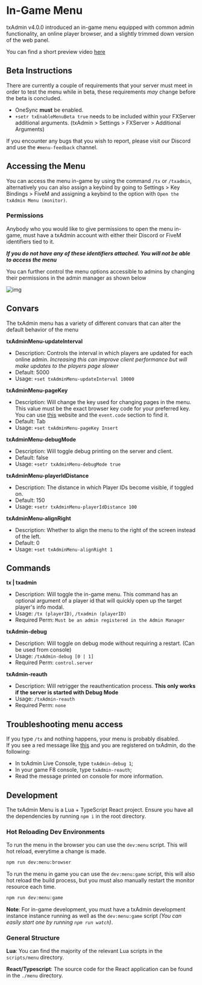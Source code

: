# In-Game Menu

txAdmin v4.0.0 introduced an in-game menu equipped with common admin functionality, 
an online player browser, and a slightly trimmed down version of the web panel.

You can find a short preview video [here](https://www.youtube.com/watch?v=jWKg0VQK0sc)

## Beta Instructions

There are currently a couple of requirements that your server must 
meet in order to test the menu while in beta, these requirements *may* change
before the beta is concluded.

* OneSync **must** be enabled.
* `+setr txEnableMenuBeta true` needs to be included within your FXServer additional 
  arguments. (txAdmin > Settings > FXServer > Additional Arguments)

If you encounter any bugs that you wish to report, please visit our Discord and use the
`#menu-feedback` channel.

## Accessing the Menu

You can access the menu in-game by using the command `/tx` or `/txadmin`, alternatively
you can also assign a keybind by going to Settings > Key Bindings > FiveM and assigning 
a keybind to the option with `Open the txAdmin Menu (monitor)`.

### Permissions
Anybody who you would like to give permissions to open the menu in-game, must have a txAdmin
account with either their Discord or FiveM identifiers tied to it.

***If you do not have any of these identifiers attached. You will not be able to access the 
menu***

You can further control the menu options accessible to admins by changing their permissions
in the admin manager as shown below

![img](https://i.tasoagc.dev/qdt9)

## Convars
The txAdmin menu has a variety of different convars that can alter the default behavior
of the menu

**txAdminMenu-updateInterval**
* Description: Controls the interval in which players are updated for each online 
  admin. *Increasing this can improve client performance but will make updates to 
  the players page slower*
* Default: 5000 
* Usage: `+set txAdminMenu-updateInterval 10000`

**txAdminMenu-pageKey**
* Description: Will change the key used for changing pages in the menu. This value must be 
  the exact browser key code for your preferred key. You can use [this](https://keycode.info/) 
  website and the `event.code` section to find it.
* Default: Tab
* Usage: `+set txAdminMenu-pageKey Insert`

**txAdminMenu-debugMode**
* Description: Will toggle debug printing on the server and client.
* Default: false
* Usage: `+setr txAdminMenu-debugMode true`

**txAdminMenu-playerIdDistance**
* Description: The distance in which Player IDs become visible, if toggled on.
* Default: 150
* Usage: `+setr txAdminMenu-playerIdDistance 100`

**txAdminMenu-alignRight**
* Description: Whether to align the menu to the right of the screen instead of the left.
* Default: 0
* Usage: `+set txAdminMenu-alignRight 1`

## Commands
**tx | txadmin**
* Description: Will toggle the in-game menu. This command has an optional argument of a player id that will 
quickly open up the target player's info modal.
* Usage: `/tx (playerID)`, `/txadmin (playerID)`
* Required Perm: `Must be an admin registered in the Admin Manager`

**txAdmin-debug**
* Description: Will toggle on debug mode without requiring a restart. (Can be used from console)
* Usage: `/txAdmin-debug [0 | 1]`
* Required Perm: `control.server`

**txAdmin-reauth**
* Description: Will retrigger the reauthentication process. **This only works if the server is 
  started with Debug Mode**
* Usage: `/txAdmin-reauth`
* Required Perm: `none`

## Troubleshooting menu access

If you type `/tx` and nothing happens, your menu is probably disabled.  
If you see a red message like [this](https://i.imgur.com/G83uTNC.png) and you are registered on txAdmin, do the following:
- In txAdmin Live Console, type `txAdmin-debug 1`;
- In your game F8 console, type `txAdmin-reauth`;
- Read the message printed on console for more information.

## Development

The txAdmin Menu is a Lua + TypeScript React project. Ensure you have all the dependencies by running 
`npm i` in the root directory. 

### Hot Reloading Dev Environments

To run the menu in the browser you can use the `dev:menu` script. This will hot reload, everytime
a change is made.

```bash
npm run dev:menu:browser
```

To run the menu in game you can use the `dev:menu:game` script, this will also hot reload the 
build process, but you must also manually restart the monitor resource each time.
```bash
npm run dev:menu:game
```

**Note**: For in-game development, you must have a txAdmin development instance instance running as well as
the `dev:menu:game` script *(You can easily start one by running `npm run watch`)*.

### General Structure

**Lua**: You can find the majority of the relevant Lua scripts in the `scripts/menu` directory.

**React/Typescript**: The source code for the React application can be found in the `./menu`
directory.
